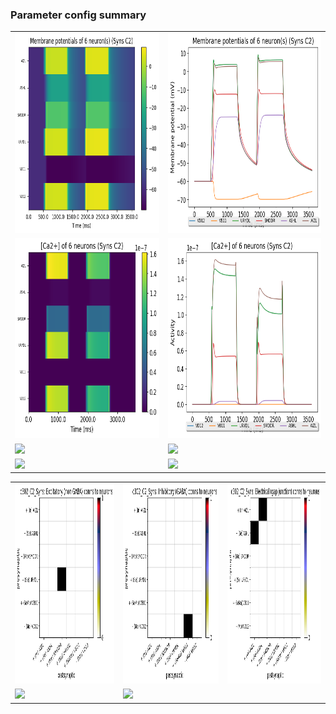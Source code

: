 ### Parameter config summary 
<table>

<tr>
  <td><a href="neurons_C2_Syns.png"><img alt=" " src="neurons_C2_Syns.png" height="320"/></a></td>
  <td><a href="traces_neuron_Syns_C2.png"><img alt=" " src="traces_neuron_Syns_C2.png" height="320"/></a></td>
</tr>

<tr>
  <td><a href="neuron_activity_C2_Syns.png"><img alt=" " src="neuron_activity_C2_Syns.png" height="320"/></a></td>
  <td><a href="traces_neuron_activity_Syns_C2.png"><img alt=" " src="traces_neuron_activity_Syns_C2.png" height="320"/></a></td>
</tr>

<tr>
  <td><a href="muscles_C2_Syns.png"><img alt=" " src="muscles_C2_Syns.png" height="320"/></a></td>
  <td><a href="traces_muscles_Syns_C2.png"><img alt=" " src="traces_muscles_Syns_C2.png" height="320"/></a></td>
</tr>

<tr>
  <td><a href="muscle_activity_C2_Syns.png"><img alt=" " src="muscle_activity_C2_Syns.png" height="320"/></a></td>
  <td><a href="traces_muscles_activity_Syns_C2.png"><img alt=" " src="traces_muscles_activity_Syns_C2.png" height="320"/></a></td>
</tr>
</table>
<table>

<tr><td><a href="c302_C2_Syns_exc_to_neurons.png"><img alt=" " src="c302_C2_Syns_exc_to_neurons.png" height="320"/></a></td>

  <td><a href="c302_C2_Syns_inh_to_neurons.png"><img alt=" " src="c302_C2_Syns_inh_to_neurons.png" height="320"/></a></td>

  <td><a href="c302_C2_Syns_elec_neurons_neurons.png"><img alt=" " src="c302_C2_Syns_elec_neurons_neurons.png" height="320"/></a></td></tr>

<tr><td><a href="c302_C2_Syns_exc_to_muscles.png"><img alt=" " src="c302_C2_Syns_exc_to_muscles.png" height="320"/></a></td>

  <td><a href="c302_C2_Syns_inh_to_muscles.png"><img alt=" " src="c302_C2_Syns_inh_to_muscles.png" height="320"/></a></td></tr>
</table>
